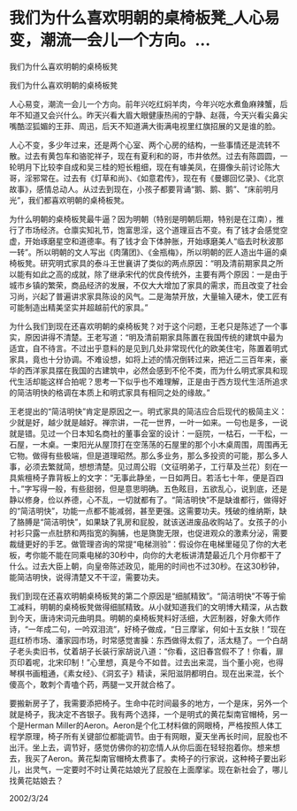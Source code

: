 # 我们为什么喜欢明朝的桌椅板凳_人心易变，潮流一会儿一个方向。...

我们为什么喜欢明朝的桌椅板凳

我们为什么喜欢明朝的桌椅板凳

人心易变，潮流一会儿一个方向。前年兴吃红焖羊肉，今年兴吃水煮鱼麻辣蟹，后年不知道又会兴什么。昨天兴看大眉大眼健康热闹的宁静、赵薇，今天兴看尖鼻尖嘴酷涩狐媚的王菲、周迅，后天不知道满大街满电视里红旗招展的又是谁的脸。

人心不变，多少年过来，还是两个心室、两个心房的结构，一些事情还是流转不散。过去有黄包车和骆驼祥子，现在有夏利和的哥，市井依然。过去有陈圆圆，一轮明月下比较李自成和吴三桂的短长粗细，现在有璩美凤，在摄像头前讨论陈大哥，淫邪常在。过去有《灯草和尚》、《如意君传》，现在有《曼娜回忆录》、《北京故事》，感情总动人。从过去到现在，小孩子都要背诵“鹅、鹅、鹅”、“床前明月光”，我们都喜欢明朝的桌椅板凳。

为什么明朝的桌椅板凳最牛逼？因为明朝（特别是明朝后期，特别是在江南），推行了市场经济。仓廪实知礼节，饱富思淫，这个道理亘古不变。有了钱才会感觉空虚，开始琢磨星空和道德率。有了钱才会下体肿胀，开始琢磨美人“临去时秋波那一转”。所以明朝的文人写出《肉蒲团》、《金瓶梅》，所以明朝的匠人造出牛逼的桌椅板凳。研究明式家具的泰斗王世襄讲了类似的两点原因：“明及清前期家具之所以能有如此之高的成就，除了继承宋代的优良传统外，主要有两个原因：一是由于城市乡镇的繁荣，商品经济的发展，不仅大大增加了家具的需求，而且改变了社会习尚，兴起了普遍讲求家具陈设的风气。二是海禁开放，大量输入硬木，使工匠有可能制造出精美坚实并超越前代的家具。”

为什么我们到现在还喜欢明朝的桌椅板凳？对于这个问题，王老只是陈述了一个事实，原因讲得不清楚。王老写道：“明及清前期家具陈置在我国传统的建筑中最为适宜，自不待言。不过出乎意料的是见到几处非常现代化的欧美住宅，陈置着明式家具，竟也十分协调。不难设想，如将上述的情况倒转过来，把近二三百年来，豪华的西洋家具摆在我国的古建筑中，必然会感到不伦不类，而为什么明式家具和现代生活却能这样合拍呢？思考一下似乎也不难理解，正是由于西方现代生活所追求的简洁明快的格调在本质上和明式家具有相同之处的缘故。”

王老提出的“简洁明快”肯定是原因之一。明式家具的简洁应合后现代的极简主义：少就是好，越少就是越好。禅宗讲，一花一世界，一叶一如来。一句也是多，一说就是错。见过一个日本知名商社的董事会室的设计：一庭院，一枯石，一干松，一石屋，一木桌。一束阳光从屋顶打在空荡荡的石屋里的那个小木桌周围，周围再无它物。做得有些极端，但是道理昭然。那么多业务，那么多投资的可能，那么多人事，必须去繁就简，想想清楚。见过周公瑕（文征明弟子，工行草及兰花）刻在一具紫檀椅子靠背板上的文字：“无事此静坐，一日如两日。若活七十年，便是百四十。”字写得一般，有些甜弱，但是意思明确。五色眩目，五欲乱心，说到底，还是静以修身，俭以养德，心不乱，一切就都有了。“简洁明快”不是缺谁都行，做得好的“简洁明快”，功能一点都不能减弱，甚至更强。这需要功夫。残破的维纳斯，缺了胳膊是“简洁明快”，如果缺了乳房和屁股，就该送进废品收购站了。女孩子的小衬衫只露一点肚脐和两指宽的胸脯，也是旖旎无限，也促进观众的激素分泌，需要裁缝更好的手艺。做管理咨询的常提“电梯测验”：假设你在电梯里碰见了你的大老板，考你能不能在同乘电梯的30秒中，向你的大老板讲清楚最近几个月你都干了什么。过去大臣上朝，向皇帝陈述政见，能用的时间也不过30秒。在这30秒钟，能简洁明快，说得清楚又不干涩，需要功夫。

我们到现在还喜欢明朝桌椅板凳的第二个原因是“细腻精致”。“简洁明快”不等于偷工减料，明朝的桌椅板凳做得细腻精致。从小就知道我们的文明博大精深，从古数到今天，唐诗宋词元曲明具。明朝的桌椅板凳料好活细，大匠制器，好象大师作诗，“一年成二句，一吟双泪流”，好椅子做成，“日三摩挲，何如十五女肤！”现在逛红桥市场、潘家园市场，时常感觉害臊：东西做得太假了，活太糙了。一个白胡子老头卖旧书，仗着胡子长装行家胡说八道：“你看，这旧春宫假不了！你看，扉页印着呢，北宋印制！”心里想，真是今不如昔。过去出来混，当个董小宛，也得琴棋书画粗通，《素女经》、《洞玄子》精读，采阳滋阴都明白。现在出来混，长个傻高个，敢刺个青嗑个药，两腿一叉开就合格了。

要搬新房子了，我需要添把椅子。生命中花时间最多的地方，一个是床，另外一个就是椅子，我决定不吝银子。我有两个选择，一个是明式的黄花梨南官帽椅，另一个是Herman Miller的Aeron。Aeron是个化工材料做的网眼椅，严格按照人体工程学原理，椅子所有关键部位都能调节。由于有网眼，夏天坐再长时间，屁股也不出汗。坐上去，调节好，感觉仿佛你的初恋情人从你后面在轻轻抱着你。想来想去，我买了Aeron。黄花梨南官帽椅太费事了。卖椅子的行家说，这种椅子要出彩儿，出灵气，一定要时不时让黄花姑娘光了屁股在上面摩挲。现在新社会了，哪儿找黄花姑娘去？

2002/3/24